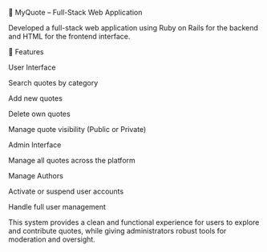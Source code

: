 💬 MyQuote – Full-Stack Web Application

Developed a full-stack web application using Ruby on Rails for the backend and HTML for the frontend interface.

🔧 Features


User Interface

  Search quotes by category
  
  Add new quotes
  
  Delete own quotes

  Manage quote visibility (Public or Private)


Admin Interface

  Manage all quotes across the platform

  Manage Authors
  
  Activate or suspend user accounts
  
  Handle full user management
  

This system provides a clean and functional experience for users to explore and contribute quotes, while giving administrators robust tools for moderation and oversight.


